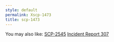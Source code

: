 ```yaml
---
style: default
permalink: Xscp-1473
title: scp-1473
---
```

You may also like:
[SCP-2545](http://scp-wiki.net/scp-2545)
[Incident Report 307](http://scp-wiki.net/incident-report-307)